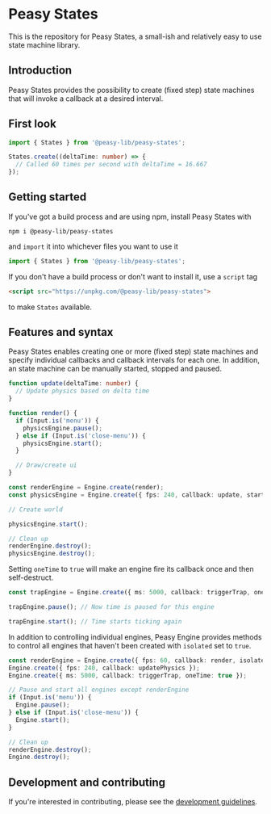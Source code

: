 # Peasy States

This is the repository for Peasy States, a small-ish and relatively easy to use state machine library.

## Introduction

Peasy States provides the possibility to create (fixed step) state machines that will invoke a callback at a desired interval.

## First look

```ts
import { States } from '@peasy-lib/peasy-states';

States.create((deltaTime: number) => {
  // Called 60 times per second with deltaTime = 16.667
});
```
<!-- TODO: Finish examples above -->

## Getting started

If you've got a build process and are using npm, install Peasy States with

    npm i @peasy-lib/peasy-states

and `import` it into whichever files you want to use it

```ts
import { States } from '@peasy-lib/peasy-states';
```

If you don't have a build process or don't want to install it, use a `script` tag

```html
<script src="https://unpkg.com/@peasy-lib/peasy-states">
```
to make `States` available.

## Features and syntax

Peasy States enables creating one or more (fixed step) state machines and specify individual callbacks and callback intervals for each one. In addition, an state machine can be manually started, stopped and paused.

```ts
function update(deltaTime: number) {
  // Update physics based on delta time
}

function render() {
  if (Input.is('menu')) {
    physicsEngine.pause();
  } else if (Input.is('close-menu')) {
    physicsEngine.start();
  }

  // Draw/create ui
}

const renderEngine = Engine.create(render);
const physicsEngine = Engine.create({ fps: 240, callback: update, started: false });

// Create world

physicsEngine.start();

// Clean up
renderEngine.destroy();
physicsEngine.destroy();
```
Setting `oneTime` to `true` will make an engine fire its callback once and then self-destruct.
```ts
const trapEngine = Engine.create({ ms: 5000, callback: triggerTrap, oneTime: true });

trapEngine.pause(); // Now time is paused for this engine

trapEngine.start(); // Time starts ticking again
```
In addition to controlling individual engines, Peasy Engine provides methods to control all engines that haven't been created with `isolated` set to `true`.
```ts
const renderEngine = Engine.create({ fps: 60, callback: render, isolated: true });
Engine.create({ fps: 240, callback: updatePhysics });
Engine.create({ ms: 5000, callback: triggerTrap, oneTime: true });

// Pause and start all engines except renderEngine
if (Input.is('menu')) {
  Engine.pause();
} else if (Input.is('close-menu')) {
  Engine.start();
}

// Clean up
renderEngine.destroy();
Engine.destroy();
```

## Development and contributing

If you're interested in contributing, please see the [development guidelines](DEVELOPMENT.md).
